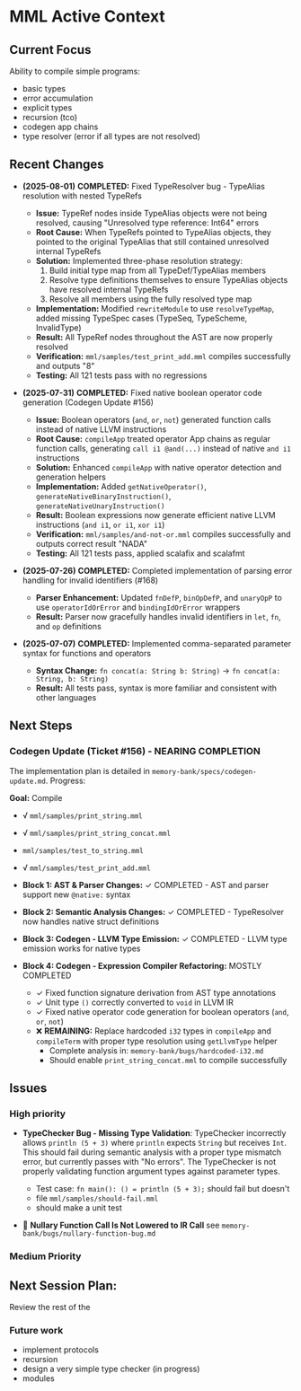# MML Active Context

## Current Focus

Ability to compile simple programs:
* basic types
* error accumulation
* explicit types
* recursion (tco)
* codegen app chains
* type resolver (error if all types are not resolved)


## Recent Changes

* **(2025-08-01)** **COMPLETED:** Fixed TypeResolver bug - TypeAlias resolution with nested TypeRefs
  - **Issue:** TypeRef nodes inside TypeAlias objects were not being resolved, causing "Unresolved type reference: Int64" errors
  - **Root Cause:** When TypeRefs pointed to TypeAlias objects, they pointed to the original TypeAlias that still contained unresolved internal TypeRefs
  - **Solution:** Implemented three-phase resolution strategy:
    1. Build initial type map from all TypeDef/TypeAlias members
    2. Resolve type definitions themselves to ensure TypeAlias objects have resolved internal TypeRefs
    3. Resolve all members using the fully resolved type map
  - **Implementation:** Modified `rewriteModule` to use `resolveTypeMap`, added missing TypeSpec cases (TypeSeq, TypeScheme, InvalidType)
  - **Result:** All TypeRef nodes throughout the AST are now properly resolved
  - **Verification:** `mml/samples/test_print_add.mml` compiles successfully and outputs "8"
  - **Testing:** All 121 tests pass with no regressions

* **(2025-07-31)** **COMPLETED:** Fixed native boolean operator code generation (Codegen Update #156)
  - **Issue:** Boolean operators (`and`, `or`, `not`) generated function calls instead of native LLVM instructions
  - **Root Cause:** `compileApp` treated operator App chains as regular function calls, generating `call i1 @and(...)` instead of native `and i1` instructions
  - **Solution:** Enhanced `compileApp` with native operator detection and generation helpers
  - **Implementation:** Added `getNativeOperator()`, `generateNativeBinaryInstruction()`, `generateNativeUnaryInstruction()`
  - **Result:** Boolean expressions now generate efficient native LLVM instructions (`and i1`, `or i1`, `xor i1`)
  - **Verification:** `mml/samples/and-not-or.mml` compiles successfully and outputs correct result "NADA"
  - **Testing:** All 121 tests pass, applied scalafix and scalafmt

* **(2025-07-26)** **COMPLETED:** Completed implementation of parsing error handling for invalid identifiers (#168)
  - **Parser Enhancement:** Updated `fnDefP`, `binOpDefP`, and `unaryOpP` to use `operatorIdOrError` and `bindingIdOrError` wrappers
  - **Result:** Parser now gracefully handles invalid identifiers in `let`, `fn`, and `op` definitions

* **(2025-07-07)** **COMPLETED:** Implemented comma-separated parameter syntax for functions and operators
  - **Syntax Change:** `fn concat(a: String b: String)` → `fn concat(a: String, b: String)`
  - **Result:** All tests pass, syntax is more familiar and consistent with other languages


## Next Steps

### Codegen Update (Ticket #156) - NEARING COMPLETION
The implementation plan is detailed in `memory-bank/specs/codegen-update.md`. Progress:

**Goal:** 
Compile 

* √ `mml/samples/print_string.mml` 
* √ `mml/samples/print_string_concat.mml`
* `mml/samples/test_to_string.mml`
* √ `mml/samples/test_print_add.mml`

*   **Block 1: AST & Parser Changes:** ✓ COMPLETED - AST and parser support new `@native:` syntax
*   **Block 2: Semantic Analysis Changes:** ✓ COMPLETED - TypeResolver now handles native struct definitions  
*   **Block 3: Codegen - LLVM Type Emission:** ✓ COMPLETED - LLVM type emission works for native types
*   **Block 4: Codegen - Expression Compiler Refactoring:** MOSTLY COMPLETED
    - ✓ Fixed function signature derivation from AST type annotations
    - ✓ Unit type `()` correctly converted to `void` in LLVM IR
    - ✓ Fixed native operator code generation for boolean operators (`and`, `or`, `not`)
    - ❌ **REMAINING:** Replace hardcoded `i32` types in `compileApp` and `compileTerm` with proper type resolution using `getLlvmType` helper
      - Complete analysis in: `memory-bank/bugs/hardcoded-i32.md`
      - Should enable `print_string_concat.mml` to compile successfully

## Issues 


### High priority


* **TypeChecker Bug - Missing Type Validation**: TypeChecker incorrectly allows `println (5 + 3)` where `println` expects `String` but receives `Int`. This should fail during semantic analysis with a proper type mismatch error, but currently passes with "No errors". The TypeChecker is not properly validating function argument types against parameter types.
  - Test case: `fn main(): () = println (5 + 3);` should fail but doesn't
  - file `mml/samples/should-fail.mml`
  - should make a unit test

* 🐞 **Nullary Function Call Is Not Lowered to IR Call**
  see `memory-bank/bugs/nullary-function-bug.md` 


### Medium Priority

## Next Session Plan:

Review the rest of the 



### Future work        
* implement protocols 
* recursion 
* design a very simple type checker (in progress)
* modules
